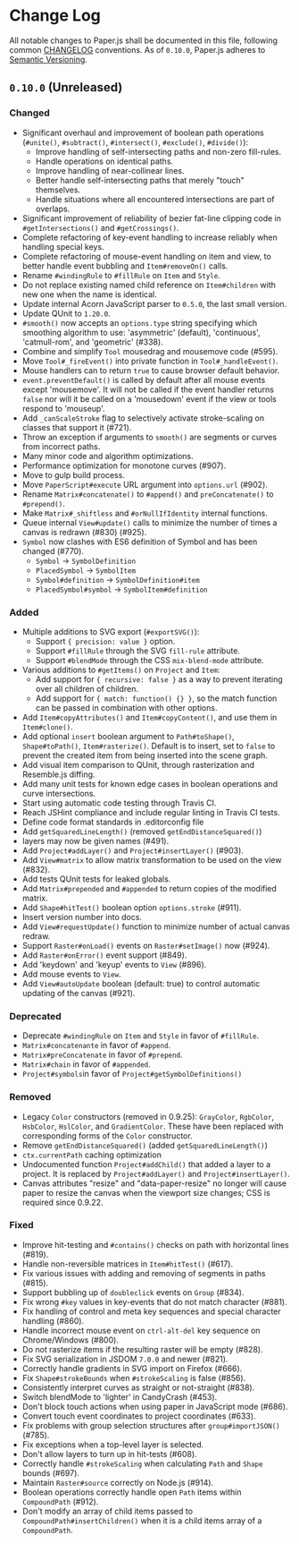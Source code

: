 # Change Log
All notable changes to Paper.js shall be documented in this file, following common [CHANGELOG](http://keepachangelog.com/) conventions. As of `0.10.0`, Paper.js adheres to [Semantic Versioning](http://semver.org/).

## `0.10.0` (Unreleased)

### Changed
- Significant overhaul and improvement of boolean path operations (`#unite()`,
  `#subtract()`, `#intersect()`, `#exclude()`, `#divide()`):
    - Improve handling of self-intersecting paths and non-zero fill-rules.
    - Handle operations on identical paths.
    - Improve handling of near-collinear lines.
    - Better handle self-intersecting paths that merely "touch" themselves.
    - Handle situations where all encountered intersections are part of overlaps.
- Significant improvement of reliability of bezier fat-line clipping code in
  `#getIntersections()` and `#getCrossings()`.
- Complete refactoring of key-event handling to increase reliably when handling
  special keys.
- Complete refactoring of mouse-event handling on item and view, to better
  handle event bubbling and `Item#removeOn()` calls.
- Rename `#windingRule` to `#fillRule` on `Item` and `Style`.
- Do not replace existing named child reference on `Item#children` with new one
  when the name is identical.
- Update internal Acorn JavaScript parser to `0.5.0`, the last small version.
- Update QUnit to `1.20.0`.
- `#smooth()` now accepts an `options.type` string  specifying which smoothing
  algorithm to use: 'asymmetric' (default), 'continuous', 'catmull-rom', and
  'geometric' (#338).
- Combine and simplify `Tool` mousedrag and mousemove code (#595).
- Move `Tool#_fireEvent()` into private function in `Tool#_handleEvent()`.
- Mouse handlers can to return `true` to cause browser default behavior.
- `event.preventDefault()` is called by default after all mouse events except
  'mousemove'. It will not be called if the event handler returns `false` nor
  will it be called on a 'mousedown' event if the view or tools respond to
  'mouseup'.
- Add `_canScaleStroke` flag to selectively activate stroke-scaling on classes
  that support it (#721).
- Throw an exception if arguments to `smooth()` are segments or curves from
  incorrect paths.
- Many minor code and algorithm optimizations.
- Performance optimization for monotone curves (#907).
- Move to gulp build process.
- Move `PaperScript#execute` URL argument into `options.url` (#902).
- Rename `Matrix#concatenate()` to `#append()` and `preConcatenate()` to `#prepend()`.
- Make `Matrix#_shiftless` and `#orNullIfIdentity` internal functions.
- Queue internal `View#update()` calls to minimize the number of times a canvas is redrawn (#830) (#925).
- `Symbol` now clashes with ES6 definition of Symbol and has been changed (#770).
    - `Symbol` -> `SymbolDefinition`
    - `PlacedSymbol` -> `SymbolItem`
    - `Symbol#definition` -> `SymbolDefinition#item`
    - `PlacedSymbol#symbol` -> `SymbolItem#definition`

### Added
- Multiple additions to SVG export (`#exportSVG()`):
    - Support `{ precision: value }` option.
    - Support `#fillRule` through the SVG `fill-rule` attribute.
    - Support `#blendMode` through the CSS `mix-blend-mode` attribute.
- Various additions to `#getItems()` on `Project` and `Item`:
    - Add support for `{ recursive: false }` as a way to prevent iterating over
      all children of children.
    - Add support for `{ match: function() {} }`, so the match function can be
      passed in combination with other options.
- Add `Item#copyAttributes()` and `Item#copyContent()`, and use them in
  `Item#clone()`.
- Add optional `insert` boolean argument to `Path#toShape()`, `Shape#toPath()`,
  `Item#rasterize()`. Default is to insert, set to `false` to prevent the
  created item from being inserted into the scene graph.
- Add visual item comparison to QUnit, through rasterization and Resemble.js
  diffing.
- Add many unit tests for known edge cases in boolean operations and curve
  intersections.
- Start using automatic code testing through Travis CI.
- Reach JSHint compliance and include regular linting in Travis CI tests.
- Define code format standards in .editorconfig file
- Add `getSquaredLineLength()` (removed `getEndDistanceSquared()`)
- layers may now be given names (#491).
- Add `Project#addLayer()` and `Project#insertLayer()` (#903).
- Add `View#matrix` to allow matrix transformation to be used on the view (#832).
- Add tests QUnit tests for leaked globals.
- Add `Matrix#prepended` and `#appended` to return copies of the modified  matrix.
- Add `Shape#hitTest()` boolean option `options.stroke` (#911).
- Insert version number into docs.
- Add `View#requestUpdate()` function to minimize number of actual canvas redraw.
- Support `Raster#onLoad()` events on `Raster#setImage()` now (#924).
- Add `Raster#onError()` event support (#849).
- Add 'keydown' and 'keyup' events to `View` (#896).
- Add mouse events to `View`.
- Add `View#autoUpdate` boolean (default: true) to control  automatic updating of the canvas (#921).



### Deprecated
- Deprecate `#windingRule` on `Item` and `Style` in favor of `#fillRule`.
- `Matrix#concatenante` in favor of `#append`.
- `Matrix#preConcatenate` in favor of `#prepend`.
- `Matrix#chain` in favor of `#appended`.
- `Project#symbols`in favor of `Project#getSymbolDefinitions()`


### Removed
- Legacy `Color` constructors (removed in 0.9.25): `GrayColor`, `RgbColor`,
  `HsbColor`, `HslColor`, and `GradientColor`. These have been replaced
   with corresponding forms of the `Color` constructor.
- Remove `getEndDistanceSquared()` (added `getSquaredLineLength()`)
- `ctx.currentPath` caching optimization
- Undocumented function `Project#addChild()` that added a layer to a project.
  It is replaced by `Project#addLayer()` and `Project#insertLayer()`.
- Canvas attributes "resize" and "data-paper-resize" no longer will cause paper to resize the canvas when the viewport size changes; CSS is required since 0.9.22.


### Fixed
- Improve hit-testing and `#contains()` checks on path with horizontal lines (#819).
- Handle non-reversible matrices in `Item#hitTest()` (#617).
- Fix various issues with adding and removing of segments in paths (#815).
- Support bubbling up of `doubleclick` events on `Group` (#834).
- Fix wrong `#key` values in key-events that do not match character (#881).
- Fix handling of control and meta key sequences and special character handling
  (#860).
- Handle incorrect mouse event on `ctrl-alt-del` key sequence on Chrome/Windows
  (#800).
- Do not rasterize items if the resulting raster will be empty (#828).
- Fix SVG serialization in JSDOM `7.0.0` and newer (#821).
- Correctly handle gradients in SVG import on Firefox (#666).
- Fix `Shape#strokeBounds` when `#strokeScaling` is false (#856).
- Consistently interpret curves as straight or not-straight (#838).
- Switch blendMode to 'lighter' in CandyCrash (#453).
- Don't block touch actions when using paper in JavaScript mode (#686).
- Convert touch event coordinates to project coordinates (#633).
- Fix problems with group selection structures after `group#importJSON()` (#785).
- Fix exceptions when a top-level layer is selected.
- Don't allow layers to turn up in hit-tests (#608).
- Correctly handle `#strokeScaling` when calculating `Path` and `Shape` bounds (#697).
- Maintain `Raster#source` correctly on Node.js (#914).
- Boolean operations correctly handle open `Path` items within `CompoundPath` (#912).
- Don't modify an array of child items passed to `CompoundPath#insertChildren()` when it is a child items array of a `CompoundPath`.

